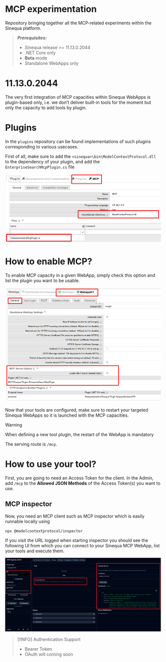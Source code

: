 # MCP experimentation

Repository bringing together all the MCP-related experiments within the Sinequa platform.


> **_Prerequisites:_** 
>
> * Sinequa release >= 11.13.0.2044
> * .NET Core only
> * **Beta** mode
> * Standalone WebApps only

# 11.13.0.2044
The very first integration of MCP capacities within Sinequa WebApps is plugin-based only, i.e. we don’t deliver built-in tools for the moment but only the capacity to add tools by plugin.

# Plugins

In the `plugins` repository can be found implementations of such plugins corresponding to various usecases.

First of all, make sure to add the `<sinequa>\bin\ModelContextProtocol.dll` to the dependency of your plugin, and add the `EnterpriseSearchMcpPlugin.cs` file

![Plugin](assets/images/plugin.png)


# How to enable MCP?
To enable MCP capacity in a given WebApp, simply check this option and list the plugin you want to be usable.

![Plugin](assets/images/webapp.png)


Now that your tools are configured, make sure to restart your targeted Sinequa WebApps so it is launched with the MCP capacities.

> [!WARNING]
> When defining a new tool plugin, the restart of the WebApp is mandatory

The serving route is `/mcp`.

# How to use your tool?
First, you are going to need an Access Token for the client. In the Admin, add `/mcp` to the **Allowed JSON Methods** of the Access Token(s) you want to use.

## MCP inspector
Now, you need an MCP client such as MCP inspector which is easily runnable locally using


```
npx @modelcontextprotocol/inspector
```

If you visit the URL logged when starting inspector you should see the following UI  from which you can connect to your Sinequa MCP WebApp, list your tools and execute them.

![Plugin](assets/images/mcp_inspector.png)

> [!INFO]
> Authentication Support
> * Bearer Token
> * OAuth will coming soon